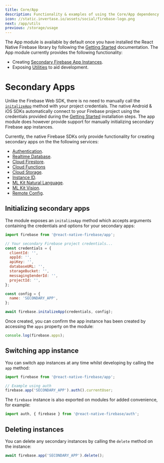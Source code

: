 ```yaml
---
title: Core/App
description: Functionality & examples of using the Core/App dependency with React Native Firebase.
icon: //static.invertase.io/assets/social/firebase-logo.png
next: /app/utils
previous: /storage/usage
---
```


The App module is available by default once you have installed the React Native Firebase library by following the
[Getting Started](/) documentation. The App module currently provides the following functionality:

- Creating [Secondary Firebase App Instances](#secondary-apps).
- Exposing [Utilities](/app/utils) to aid development.

# Secondary Apps

Unlike the Firebase Web SDK, there is no need to manually call the [`initalizeApp`](https://firebase.google.com/docs/web/setup#add-sdks-initialize)
method with your project credentials. The native Android & iOS SDKs automatically connect to your Firebase project using
the credentials provided during the [Getting Started](/) installation steps. The app module does however provide support
for manually initializing secondary Firebase app instances.

Currently, the native Firebase SDKs only provide functionality for creating secondary apps on the the following services:

- [Authentication](/auth).
- [Realtime Database](/database).
- [Cloud Firestore](/firestore).
- [Cloud Functions](/functions)
- [Cloud Storage](/storage).
- [Instance ID](/iid).
- [ML Kit Natural Language](/ml-language).
- [ML Kit Vision](/ml-vision).
- [Remote Config](/remote-config).

## Initializing secondary apps

The module exposes an `initalizeApp` method which accepts arguments containing the credentials and options for your secondary
apps:

```js
import firebase from '@react-native-firebase/app';

// Your secondary Firebase project credentials...
const credentials = {
  clientId: '',
  appId: '',
  apiKey: '',
  databaseURL: '',
  storageBucket: '',
  messagingSenderId: '',
  projectId: '',
};

const config = {
  name: 'SECONDARY_APP',
};

await firebase.initalizeApp(credentials, config);
```

Once created, you can confirm the app instance has been created by accessing the `apps` property on the module:

```js
console.log(firebase.apps);
```

## Switching app instance

You can switch app instances at any time whilst developing by calling the `app` method:

```js
import firebase from '@react-native-firebase/app';

// Example using auth
firebase.app('SECONDARY_APP').auth().currentUser;
```

The `firebase` instance is also exported on modules for added convenience, for example:

```js
import auth, { firebase } from '@react-native-firebase/auth';
```

## Deleting instances

You can delete any secondary instances by calling the `delete` method on the instance:

```js
await firebase.app('SECONDARY_APP').delete();
```

